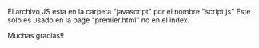 El archivo JS esta en la carpeta "javascript" por el nombre "script.js"
Este solo es usado en la page "premier.html" no en el index.

Muchas gracias!!
